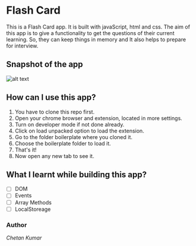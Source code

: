 # Flash Card
This is a Flash Card app. It is built with javaScript, html and css.
The aim of this app is to give a functionality to get the questions of their current learning. So, they can keep things in memory and It also helps to prepare for interview.

## Snapshot of the app

![alt text](https://i.ibb.co/gZG7NCZ/Screenshot-202.png "Flash card")

## How can I use this app?
1. You have to clone this repo first.
1. Open your chrome browser and extension, located in more settings.
1. Turn on developer mode if not done already.
1. Click on load unpacked option to load the extension.
1. Go to the folder boilerplate where you cloned it.
1. Choose the boilerplate folder to load it.
1. That's it!
1. Now open any new tab to see it.

## What I learnt while building this app?
* [ ] DOM
* [ ] Events
* [ ] Array Methods
* [ ] LocalStoreage

### Author
*Chetan Kumar*
